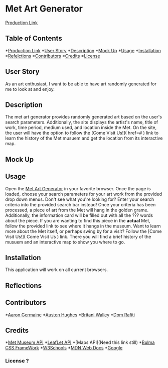 # Met Art Generator
[Production Link](https://aarongermaine.github.io/group_project/)

## Table of Contents
*[Production Link](#Met-Art-Generator)
*[User Story](##User-Story)
*[Description](##Description)
*[Mock Up](##Mock-Up)
*[Usage](##Usage)
*[Installation](##Installation)
*[Refelctions](##Reflections)
*[Contributors](##Contributors)
*[Credits](##Credits)
*[License](###License-?)

## User Story 
As an art enthusiast, I want to be able to have art randomly generated for me to look at and enjoy. 

## Description
The met art generator provides randomly generated art based on the user's search parameters. Additionally, the site displays the artist's name, title of work, time period, medium used, and location inside the Met. On the site, the user will have the option to follow the [Come Visit Us!](<a> href=# </a>) link to learn the history of the Met musuem and get the location from its interactive map. 

## Mock Up


## Usage
Open the [Met Art Generator](https://aarongermaine.github.io/group_project/) in your favorite browser. Once the page is loaded, choose your search parameters for your art work from the provided drop down menus. Don't see what you're looking for? Enter your search criteria into the provided search bar instead! Once your criteria has been processed, a piece of art from the Met will hang in the golden grame. Additionally, the information card will be filled out with all the ??? words about the piece. If you are wanting to find this piece in the <strong> actual </strong> Met, follow the provided link to see where it hangs in the museum. Want to learn more about the Met itself, or perhaps swing by for a visit? Follow the [Come Visit Us!](<a> Come Visit Us </a>) link. There you will find a brief history of the musuem and an interactive map to show you where to go. 

## Installation 
This application will work on all current browsers.

## Reflections 

## Contributors 
*[Aaron Germaine](https://github.com/aarongermaine)
*[Austen Hughes](https://github.com/austenhughes)
*[Britani Walley](https://github.com/britaniwalley)
*[Dom Rafiti](https://github.com/domrafiti)

## Credits 

*[Met Museum API](https://metmuseum.github.io/)
*[LeafLet API](https://leafletjs.com/)
*[Maps API](Need this link still)
*[Bulma CSS FrameWork](https://bulma.io/)
*[W3Schools](https://www.w3schools.com/)
*[MDN Web Docs](https://developer.mozilla.org/en-US/)
*[Google](https://www.google.com/)

### License ? 